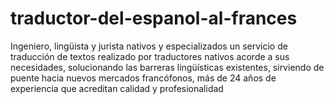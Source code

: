 # traductor-del-espanol-al-frances
Ingeniero, lingüista y jurista nativos y especializados un servicio de traducción de textos realizado por traductores nativos acorde a sus necesidades, solucionando las barreras lingüísticas existentes, sirviendo de puente hacia nuevos mercados francófonos, más de 24 años de experiencia que acreditan calidad y profesionalidad
